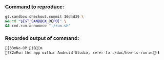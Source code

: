 ### Command to reproduce:
```bash
gt.sandbox.checkout.commit 36d4d39 \
&& cd "${GT_SANDBOX_REPO}" \
&& cmd.run.announce "./run.sh"
```

### Recorded output of command:
```txt
[33mNo-OP.(B[m
[32mRun the app within Android Studio, refer to ./doc/how-to-run.md(B[m
```


